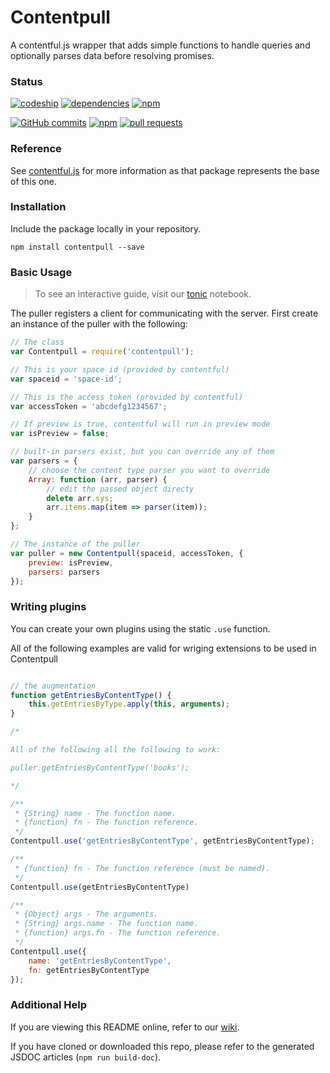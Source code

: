 # Contentpull

A contentful.js wrapper that adds simple functions to handle queries and optionally parses data before resolving promises.

### Status

[![codeship](https://img.shields.io/codeship/69d35670-df2d-0133-e854-1ae6aaced788/master.svg?maxAge=0&style=flat)](#)
[![dependencies](https://david-dm.org/remedyhealth/contentpull.svg)](#)
[![npm](https://img.shields.io/npm/v/contentpull.svg?maxAge=0&style=flat)](https://www.npmjs.com/package/contentpull)

[![GitHub commits](https://img.shields.io/github/commits-since/remedyhealth/contentpull/v1.0.0.svg?maxAge=0&style=flat)](https://github.com/remedyhealth/contentpull/commits/master)
[![npm](https://img.shields.io/npm/l/contentpull.svg?maxAge=0&style=flat)](https://raw.githubusercontent.com/remedyhealth/contentpull/master/LICENSE)
[![pull requests](https://img.shields.io/badge/pull%20requests-accepting-brightgreen.svg?style=flat)](https://github.com/remedyhealth/contentpull/fork)

### Reference

See [contentful.js](https://github.com/contentful/contentful.js) for more information as that package represents the base of this one.

### Installation

Include the package locally in your repository.

`npm install contentpull --save`

### Basic Usage

> To see an interactive guide, visit our [tonic](https://tonicdev.com/mrsteele/contentpull) notebook.

The puller registers a client for communicating with the server. First create an instance of the puller with the following:

```javascript
// The class
var Contentpull = require('contentpull');

// This is your space id (provided by contentful)
var spaceid = 'space-id';

// This is the access token (provided by contentful)
var accessToken = 'abcdefg1234567';

// If preview is true, contentful will run in preview mode
var isPreview = false;

// built-in parsers exist, but you can override any of them
var parsers = {
    // choose the content type parser you want to override
    Array: function (arr, parser) {
        // edit the passed object directy
        delete arr.sys;
        arr.items.map(item => parser(item));
    }
};

// The instance of the puller
var puller = new Contentpull(spaceid, accessToken, {
    preview: isPreview,
    parsers: parsers
});
```

### Writing plugins

You can create your own plugins using the static `.use` function.

All of the following examples are valid for wriging extensions to be used in Contentpull

```javascript

// the augmentation
function getEntriesByContentType() {
    this.getEntriesByType.apply(this, arguments);
}

/*

All of the following all the following to work:

puller.getEntriesByContentType('books');

*/

/**
 * {String} name - The function name.
 * {function} fn - The function reference.
 */
Contentpull.use('getEntriesByContentType', getEntriesByContentType);

/**
 * {function} fn - The function reference (must be named).
 */
Contentpull.use(getEntriesByContentType)

/**
 * {Object} args - The arguments.
 * {String} args.name - The function name.
 * {function} args.fn - The function reference.
 */
Contentpull.use({
    name: 'getEntriesByContentType',
    fn: getEntriesByContentType
});
```

### Additional Help

If you are viewing this README online, refer to our [wiki](https://github.com/remedyhealth/contentpull/wiki).

If you have cloned or downloaded this repo, please refer to the generated JSDOC articles (`npm run build-doc`).
